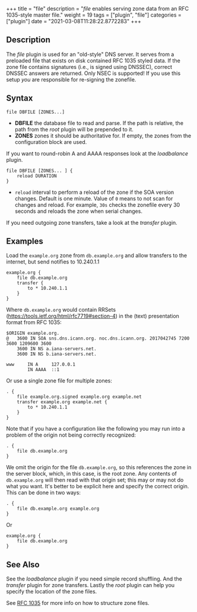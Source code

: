 +++
title = "file"
description = "*file* enables serving zone data from an RFC 1035-style master file."
weight = 19
tags = ["plugin", "file"]
categories = ["plugin"]
date = "2021-03-08T11:28:22.8772283"
+++

## Description

The *file* plugin is used for an "old-style" DNS server. It serves from a preloaded file that exists
on disk contained RFC 1035 styled data. If the zone file contains signatures (i.e., is signed using
DNSSEC), correct DNSSEC answers are returned. Only NSEC is supported! If you use this setup *you*
are responsible for re-signing the zonefile.

## Syntax

~~~
file DBFILE [ZONES...]
~~~

* **DBFILE** the database file to read and parse. If the path is relative, the path from the *root*
  plugin will be prepended to it.
* **ZONES** zones it should be authoritative for. If empty, the zones from the configuration block
  are used.

If you want to round-robin A and AAAA responses look at the *loadbalance* plugin.

~~~
file DBFILE [ZONES... ] {
    reload DURATION
}
~~~

* `reload` interval to perform a reload of the zone if the SOA version changes. Default is one minute.
  Value of `0` means to not scan for changes and reload. For example, `30s` checks the zonefile every 30 seconds
  and reloads the zone when serial changes.

If you need outgoing zone transfers, take a look at the *transfer* plugin.

## Examples

Load the `example.org` zone from `db.example.org` and allow transfers to the internet, but send
notifies to 10.240.1.1

~~~ corefile
example.org {
    file db.example.org
    transfer {
        to * 10.240.1.1
    }
}
~~~

Where `db.example.org` would contain RRSets (<https://tools.ietf.org/html/rfc7719#section-4>) in the
(text) presentation format from RFC 1035:

~~~
$ORIGIN example.org.
@	3600 IN	SOA sns.dns.icann.org. noc.dns.icann.org. 2017042745 7200 3600 1209600 3600
	3600 IN NS a.iana-servers.net.
	3600 IN NS b.iana-servers.net.

www     IN A     127.0.0.1
        IN AAAA  ::1
~~~


Or use a single zone file for multiple zones:

~~~ corefile
. {
    file example.org.signed example.org example.net
    transfer example.org example.net {
        to * 10.240.1.1
    }
}
~~~

Note that if you have a configuration like the following you may run into a problem of the origin
not being correctly recognized:

~~~ corefile
. {
    file db.example.org
}
~~~

We omit the origin for the file `db.example.org`, so this references the zone in the server block,
which, in this case, is the root zone. Any contents of `db.example.org` will then read with that
origin set; this may or may not do what you want.
It's better to be explicit here and specify the correct origin. This can be done in two ways:

~~~ corefile
. {
    file db.example.org example.org
}
~~~

Or

~~~ corefile
example.org {
    file db.example.org
}
~~~

## See Also

See the *loadbalance* plugin if you need simple record shuffling. And the *transfer* plugin for zone
transfers. Lastly the *root* plugin can help you specify the location of the zone files.

See [RFC 1035](https://www.rfc-editor.org/rfc/rfc1035.txt) for more info on how to structure zone
files.
